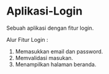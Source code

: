 # Aplikasi-Login
Sebuah aplikasi dengan fitur login.

Alur Fitur Login :

1. Memasukkan email dan password.
2. Memvalidasi masukan.
3. Menampilkan halaman beranda.
